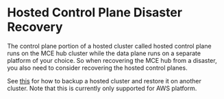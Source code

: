 # Hosted Control Plane Disaster Recovery

The control plane portion of a hosted cluster called hosted control plane runs on the MCE hub cluster while the data plane runs on a separate platform of your choice. So when recovering the MCE hub from a disaster, you also need to consider recovering the hosted control planes.

See [this](https://docs.openshift.com/container-platform/4.12/backup_and_restore/control_plane_backup_and_restore/disaster_recovery/dr-hosted-cluster-within-aws-region.html#dr-hosted-cluster-process) for how to backup a hosted cluster and restore it on another cluster. Note that this is currently only supported for AWS platform.